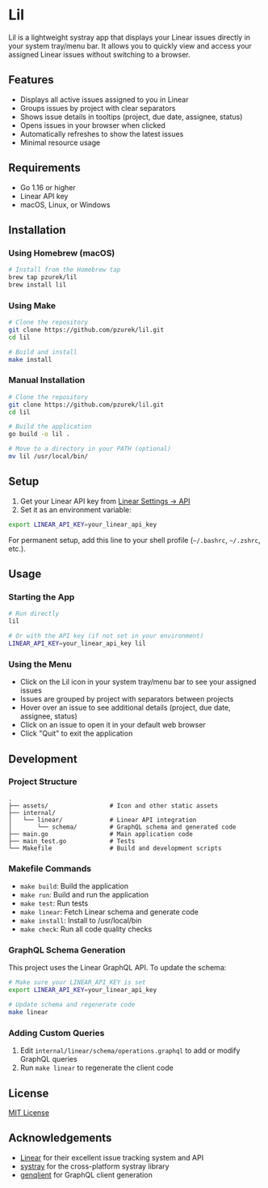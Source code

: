 # Lil

Lil is a lightweight systray app that displays your Linear issues directly in your system tray/menu bar. It allows you to quickly view and access your assigned Linear issues without switching to a browser.

## Features

- Displays all active issues assigned to you in Linear
- Groups issues by project with clear separators
- Shows issue details in tooltips (project, due date, assignee, status)
- Opens issues in your browser when clicked
- Automatically refreshes to show the latest issues
- Minimal resource usage

## Requirements

- Go 1.16 or higher
- Linear API key
- macOS, Linux, or Windows

## Installation

### Using Homebrew (macOS)

```bash
# Install from the Homebrew tap
brew tap pzurek/lil
brew install lil
```

### Using Make

```bash
# Clone the repository
git clone https://github.com/pzurek/lil.git
cd lil

# Build and install
make install
```

### Manual Installation

```bash
# Clone the repository
git clone https://github.com/pzurek/lil.git
cd lil

# Build the application
go build -o lil .

# Move to a directory in your PATH (optional)
mv lil /usr/local/bin/
```

## Setup

1. Get your Linear API key from [Linear Settings → API](https://linear.app/settings/api)
2. Set it as an environment variable:

```bash
export LINEAR_API_KEY=your_linear_api_key
```

For permanent setup, add this line to your shell profile (`~/.bashrc`, `~/.zshrc`, etc.).

## Usage

### Starting the App

```bash
# Run directly
lil

# Or with the API key (if not set in your environment)
LINEAR_API_KEY=your_linear_api_key lil
```

### Using the Menu

- Click on the Lil icon in your system tray/menu bar to see your assigned issues
- Issues are grouped by project with separators between projects
- Hover over an issue to see additional details (project, due date, assignee, status)
- Click on an issue to open it in your default web browser
- Click "Quit" to exit the application

## Development

### Project Structure

```
.
├── assets/                 # Icon and other static assets
├── internal/
│   └── linear/             # Linear API integration
│       └── schema/         # GraphQL schema and generated code
├── main.go                 # Main application code
├── main_test.go            # Tests
└── Makefile                # Build and development scripts
```

### Makefile Commands

- `make build`: Build the application
- `make run`: Build and run the application
- `make test`: Run tests
- `make linear`: Fetch Linear schema and generate code
- `make install`: Install to /usr/local/bin
- `make check`: Run all code quality checks

### GraphQL Schema Generation

This project uses the Linear GraphQL API. To update the schema:

```bash
# Make sure your LINEAR_API_KEY is set
export LINEAR_API_KEY=your_linear_api_key

# Update schema and regenerate code
make linear
```

### Adding Custom Queries

1. Edit `internal/linear/schema/operations.graphql` to add or modify GraphQL queries
2. Run `make linear` to regenerate the client code

## License

[MIT License](LICENSE)

## Acknowledgements

- [Linear](https://linear.app) for their excellent issue tracking system and API
- [systray](https://github.com/getlantern/systray) for the cross-platform systray library
- [genqlient](https://github.com/Khan/genqlient) for GraphQL client generation 